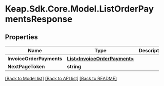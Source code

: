 # Keap.Sdk.Core.Model.ListOrderPaymentsResponse

## Properties

Name | Type | Description | Notes
------------ | ------------- | ------------- | -------------
**InvoiceOrderPayments** | [**List&lt;InvoiceOrderPayment&gt;**](InvoiceOrderPayment.md) |  | [optional] 
**NextPageToken** | **string** |  | [optional] 

[[Back to Model list]](../README.md#documentation-for-models) [[Back to API list]](../README.md#documentation-for-api-endpoints) [[Back to README]](../README.md)


